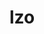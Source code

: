 ---
title: "lzo"
layout: cache
categories: [package, v0.18.0]
meta: {"versions": ["2.10"], "compilers": ["gcc@=7.5.0"], "oss": ["ubuntu18.04"], "platforms": ["linux"], "targets": ["x86_64"], "stacks": ["data-vis-sdk", "e4s", "radiuss", "root"], "num_specs": 1, "num_specs_by_stack": {"e4s": 1, "root": 1, "data-vis-sdk": 1, "radiuss": 1}}
spec_details: [{"hash": "ownfd6ngqsmqswrjkxiuqidz6qlj5u46", "compiler": "gcc@=7.5.0", "versions": ["2.10"], "os": "ubuntu18.04", "platform": "linux", "target": "x86_64", "variants": ["libs=shared,static"], "stacks": ["e4s", "root", "data-vis-sdk", "radiuss"], "size": "-", "tarball": "https://binaries.spack.io/v0.18.0/build_cache/linux-ubuntu18.04-x86_64/gcc-7.5.0/lzo-2.10/linux-ubuntu18.04-x86_64-gcc-7.5.0-lzo-2.10-ownfd6ngqsmqswrjkxiuqidz6qlj5u46.spack"}]
---